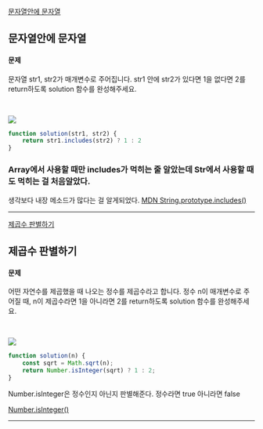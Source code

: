 [문자열안에 문자열](https://school.programmers.co.kr/learn/courses/30/lessons/120908)
## 문자열안에 문자열
#### 문제
문자열 str1, str2가 매개변수로 주어집니다. str1 안에 str2가 있다면 1을 없다면 2를 return하도록 solution 함수를 완성해주세요.

<br/>

![](https://velog.velcdn.com/images/jkang4531/post/5e4dc1d8-5dfb-44b6-b32a-d9f79e100fe9/image.png)

```javascript
function solution(str1, str2) {
    return str1.includes(str2) ? 1 : 2
}
```
### Array에서 사용할 때만 includes가 먹히는 줄 알았는데 Str에서 사용할 때도 먹히는 걸 처음알았다.
생각보다 내장 메소드가 많다는 걸 알게되었다.
[MDN String.prototype.includes()](https://developer.mozilla.org/ko/docs/Web/JavaScript/Reference/Global_Objects/String/includes)

---
[제곱수 판별하기](https://school.programmers.co.kr/learn/courses/30/lessons/120909)
## 제곱수 판별하기
#### 문제
어떤 자연수를 제곱했을 때 나오는 정수를 제곱수라고 합니다. 정수 n이 매개변수로 주어질 때, n이 제곱수라면 1을 아니라면 2를 return하도록 solution 함수를 완성해주세요.

<br/>

![](https://velog.velcdn.com/images/jkang4531/post/43b350c9-ecd3-493f-b098-0f6e4c3645d1/image.png)

```javascript
function solution(n) {
    const sqrt = Math.sqrt(n);
    return Number.isInteger(sqrt) ? 1 : 2;
}
```
Number.isInteger은 정수인지 아닌지 판별해준다.
정수라면 true 아니라면 false

[Number.isInteger()](https://developer.mozilla.org/ko/docs/Web/JavaScript/Reference/Global_Objects/Number/isInteger)

---
